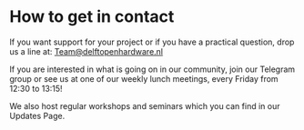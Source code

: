 # How to get in contact
If you want support for your project or if you have a practical question, drop us a line at: Team@delftopenhardware.nl

If you are interested in what is going on in our community, join our Telegram group or see us at one of our weekly lunch meetings, every Friday from 12:30 to 13:15!

We also host regular workshops and seminars which you can find in our Updates Page.

